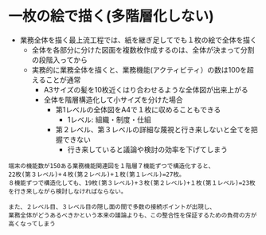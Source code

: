 # 一枚の絵で描く(多階層化しない)

* 業務全体を描く最上流工程では、紙を継ぎ足してでも１枚の絵で全体を描く
    * 全体を各部分に分けた図面を複数枚作成するのは、全体が決まって分割の段階入ってから
    * 実務的に業務全体を描くと、業務機能(アクティビティ）の数は100を超えることが通常
        * A3サイズの髪を10枚近くはり合わせるような全体図が出来上がる
        * 全体を階層構造化して小サイズを分けた場合
            * 第1レベルの全体図をA4で１枚に収めることもできる
                * 1レベル: 組織・制度・仕組
            * 第２レベル、第３レベルの詳細な蔑視と行き来しないと全てを把握できない
                * 行き来していると議論や検討の効率を下げてしまう

```text
端末の機能数が150ある業務機能関連図を１階層７機能ずつで構造化すると、
22枚(第３レベル)+４枚(第２レベル)+１枚(第１レベル)=27枚。
８機能ずつで構造化しても、19枚(第３レベル)+３枚(第２レベル)+１枚(第１レベル)=23枚を行き来しながら検討しなければならない。

また、２レベル目、３レベル目の隠し面の間で多数の接続ポイントが出現し、
業務全体がどうあるべきかという本来の議論よりも、この整合性を保証するための負荷の方が高くなってしまう
```        

